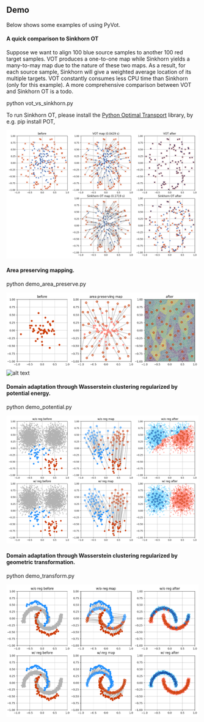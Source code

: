 ## Demo

Below shows some examples of using PyVot.


#### A quick comparison to Sinkhorn OT
Suppose we want to align 100 blue source samples to another 100 red target samples. 
VOT produces a one-to-one map while Sinkhorn yields a 
many-to-may map due to the nature of these two maps. As a result,
for each source sample, Sinkhorn will give a weighted average location of its
multiple targets. VOT constantly consumes less CPU time than Sinkhorn (only for this example). 
A more comprehensive comparison between VOT and Sinkhorn OT is a todo.

python vot_vs_sinkhorn.py

To run Sinkhorn OT, please install the [Python Optimal Transport](https://github.com/rflamary/POT) library, by e.g. pip install POT, 

![alt text](pics/vot_vs_sinkhorn.png?raw=true)
 

#### Area preserving mapping. 

python demo_area_preserve.py

![alt text](pics/area_preserve.png?raw=true)
![alt text](pics/area_preserve.gif?raw=true)

#### Domain adaptation through Wasserstein clustering regularized by potential energy.

python demo_potential.py

![alt text](pics/rwm_potential.png?raw=true)

#### Domain adaptation through Wasserstein clustering regularized by geometric transformation.

python demo_transform.py

![alt text](pics/rwm_transform.png?raw=true)
